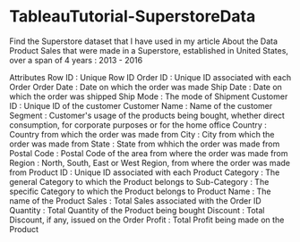 # TableauTutorial-SuperstoreData
Find the Superstore dataset that I have used in my article
About the Data
Product Sales that were made in a Superstore, established in United States, over a span of 4 years : 2013 - 2016

Attributes
Row ID : Unique Row ID
Order ID : Unique ID associated with each Order
Order Date : Date on which the order was made
Ship Date : Date on which the order was shipped
Ship Mode : The mode of Shipment
Customer ID : Unique ID of the customer
Customer Name : Name of the customer
Segment : Customer's usage of the products being bought, whether direct consumption, for corporate purposes or for the home office
Country : Country from which the order was made from
City : City from which the order was made from
State : State from whhich the order was made from
Postal Code : Postal Code of the area from where the order was made from
Region : North, South, East or West Region, from where the order was made from
Product ID : Unique ID associated with each Product
Category : The general Category to which the Product belongs to
Sub-Category : The specific Category to which the Product belongs to
Product Name : The name of the Product
Sales : Total Sales associated with the Order ID
Quantity : Total Quantity of the Product being bought
Discount : Total Discount, if any, issued on the Order
Profit : Total Profit being made on the Product
